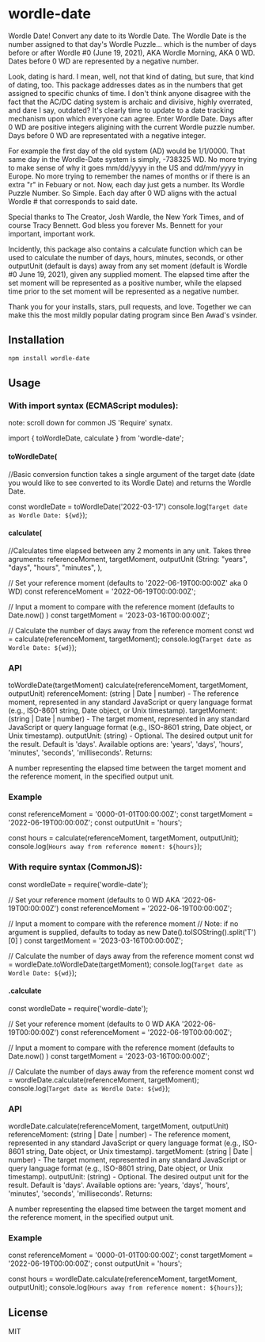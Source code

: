 # wordle-date

Wordle Date! Convert any date to its Wordle Date.  The Wordle Date is the number assigned to that day's Wordle Puzzle... which is the number of days before or after Wordle #0 (June 19, 2021), AKA Wordle Morning, AKA 0 WD.  Dates before 0 WD are represented by a negative number.

 
Look, dating is hard. I mean, well, not that kind of dating, but sure, that kind of dating, too.  This package addresses dates as in the numbers that get assigned to specific chunks of time. I don't think anyone disagree with the fact that the AC/DC dating system is archaic and divisive, highly overrated, and dare I say, outdated?  It's clearly time to update to a date tracking mechanism upon which everyone can agree. Enter Wordle Date. Days after 0 WD are positive integers aligining with the current Wordle puzzle number.  Days before 0 WD are representated with a negative integer. 

For example the first day of the old system (AD) would be 1/1/0000.  That same day in the Wordle-Date system is simply, -738325 WD. No more trying to make sense of why it goes mm/dd/yyyy in the US and dd/mm/yyyy in Europe.  No more trying to remember the names of months or if there is an extra "r" in Febuary or not.  Now, each day just gets a number. Its Wordle Puzzle Number.  So Simple. Each day after 0 WD aligns with the actual Wordle # that corresponds to said date.  

Special thanks to The Creator, Josh Wardle, the New York Times, and of course Tracy Bennett. God bless you forever Ms. Bennett for your important, important work.

Incidently, this package also contains a calculate function which can be used to calculate the number of days, hours, minutes, seconds, or other outputUnit (default is days) away from any set moment (default is Wordle #0 June 19, 2021), given any supplied moment. The elapsed time after the set moment will be represented as a positive number, while the elapsed time prior to the set moment will be represented as a negative number.

Thank you for your installs, stars, pull requests, and love.  Together we can make this the most mildly popular dating program since Ben Awad's vsinder.

## Installation

```bash
npm install wordle-date
```
## Usage

### With import syntax (ECMAScript modules):
note: scroll down for common JS 'Require' synatx.

import { toWordleDate, calculate } from 'wordle-date';

#### toWordleDate(

//Basic conversion function takes a single argument of the target date (date you would like to see converted to its Wordle Date) and returns the Wordle Date.

const wordleDate = toWordleDate('2022-03-17')
console.log(`Target date as Wordle Date: ${wd}`);

#### calculate(
//Calculates time elapsed between any 2 moments in any unit.  Takes three agruments: referenceMoment, targetMoment, outputUnit (String: "years", "days", "hours", "minutes", ), 

// Set your reference moment (defaults to '2022-06-19T00:00:00Z' aka 0 WD)
const referenceMoment = '2022-06-19T00:00:00Z';

// Input a moment to compare with the reference moment (defaults to Date.now() )
const targetMoment = '2023-03-16T00:00:00Z';

// Calculate the number of days away from the reference moment
const wd = calculate(referenceMoment, targetMoment);
console.log(`Target date as Wordle Date: ${wd}`);


### API
toWordleDate(targetMoment)
calculate(referenceMoment, targetMoment, outputUnit)
referenceMoment: (string | Date | number) - The reference moment, represented in any standard JavaScript or query language format (e.g., ISO-8601 string, Date object, or Unix timestamp).
targetMoment: (string | Date | number) - The target moment, represented in any standard JavaScript or query language format (e.g., ISO-8601 string, Date object, or Unix timestamp).
outputUnit: (string) - Optional. The desired output unit for the result. Default is 'days'. Available options are: 'years', 'days', 'hours', 'minutes', 'seconds', 'milliseconds'.
Returns:

A number representing the elapsed time between the target moment and the reference moment, in the specified output unit.

### Example

const referenceMoment = '0000-01-01T00:00:00Z';
const targetMoment = '2022-06-19T00:00:00Z';
const outputUnit = 'hours';

const hours = calculate(referenceMoment, targetMoment, outputUnit);
console.log(`Hours away from reference moment: ${hours}`);


### With require syntax (CommonJS):

const wordleDate = require('wordle-date');

// Set your reference moment (defaults to 0 WD AKA '2022-06-19T00:00:00Z')
const referenceMoment = '2022-06-19T00:00:00Z';

// Input a moment to compare with the reference moment
// Note: if no argument is supplied, defaults to today as new Date().toISOString().split('T')[0] )
const targetMoment = '2023-03-16T00:00:00Z';

// Calculate the number of days away from the reference moment
const wd = wordleDate.toWordleDate(targetMoment);
console.log(`Target date as Wordle Date: ${wd}`);

#### .calculate

const wordleDate = require('wordle-date');

// Set your reference moment (defaults to 0 WD AKA '2022-06-19T00:00:00Z')
const referenceMoment = '2022-06-19T00:00:00Z';

// Input a moment to compare with the reference moment (defaults to Date.now() )
const targetMoment = '2023-03-16T00:00:00Z';

// Calculate the number of days away from the reference moment
const wd = wordleDate.calculate(referenceMoment, targetMoment);
console.log(`Target date as Wordle Date: ${wd}`);


### API

wordleDate.calculate(referenceMoment, targetMoment, outputUnit)
referenceMoment: (string | Date | number) - The reference moment, represented in any standard JavaScript or query language format (e.g., ISO-8601 string, Date object, or Unix timestamp).
targetMoment: (string | Date | number) - The target moment, represented in any standard JavaScript or query language format (e.g., ISO-8601 string, Date object, or Unix timestamp).
outputUnit: (string) - Optional. The desired output unit for the result. Default is 'days'. Available options are: 'years, 'days', 'hours', 'minutes', 'seconds', 'milliseconds'.
Returns:

A number representing the elapsed time between the target moment and the reference moment, in the specified output unit.

### Example

const referenceMoment = '0000-01-01T00:00:00Z';
const targetMoment = '2022-06-19T00:00:00Z';
const outputUnit = 'hours';

const hours = wordleDate.calculate(referenceMoment, targetMoment, outputUnit);
console.log(`Hours away from reference moment: ${hours}`);

## License
MIT